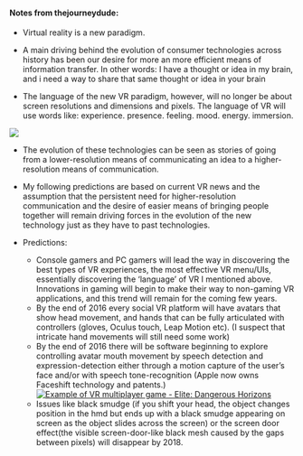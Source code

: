#### Notes from thejourneydude:

- Virtual reality is a new paradigm.

- A main driving behind the evolution of consumer technologies across history has been our desire for more an more efficient means of information transfer. In other words: I have a thought or idea in my brain, and i need a way to share that same thought or idea in your brain

- The language of the new VR paradigm, however, will no longer be about screen resolutions and dimensions and pixels. The language of VR will use words like: experience. presence. feeling. mood. energy. immersion.

![](https://d262ilb51hltx0.cloudfront.net/max/1600/1*cyc-vzvkys2ZClXQPlyxMQ.png)

- The evolution of these technologies can be seen as stories of going from a lower-resolution means of communicating an idea to a higher-resolution means of communication.

- My following predictions are based on current VR news and the assumption that the persistent need for higher-resolution communication and the desire of easier means of bringing people together will remain driving forces in the evolution of the new technology just as they have to past technologies.

- Predictions:
    - Console gamers and PC gamers will lead the way in discovering the best types of VR experiences, the most effective VR menu/UIs, essentially discovering the ‘language’ of VR I mentioned above. Innovations in gaming will begin to make their way to non-gaming VR applications, and this trend will remain for the coming few years.
    - By the end of 2016 every social VR platform will have avatars that show head movement, and hands that can be fully articulated with controllers (gloves, Oculus touch, Leap Motion etc). (I suspect that intricate hand movements will still need some work)
    - By the end of 2016 there will be software beginning to explore controlling avatar mouth movement by speech detection and expression-detection either through a motion capture of the user’s face and/or with speech tone-recognition (Apple now owns Faceshift technology and patents.)
[![Example of VR multiplayer game - Elite: Dangerous Horizons](http://img.youtube.com/vi/suOSaeF-NeU/0.jpg)](https://youtu.be/suOSaeF-NeU)
    - Issues like black smudge (if you shift your head, the object changes position in the hmd but ends up with a black smudge appearing on screen as the object slides across the screen) or the screen door effect(the visible screen-door-like black mesh caused by the gaps between pixels) will disappear by 2018.
